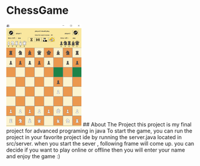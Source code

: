 # ChessGame
<img src="img/gamepaly.png" alt="Logo" width="200" >
<!-- ABOUT THE PROJECT -->
## About The Project
this project is my final project for advanced programing in java 
To start the game, you can run the project in your favorite project ide by running the server.java located in src/server.
when you start the sever , following frame will come up. you can decide if you want to play online or offline
then you will enter your name and enjoy the game :)

